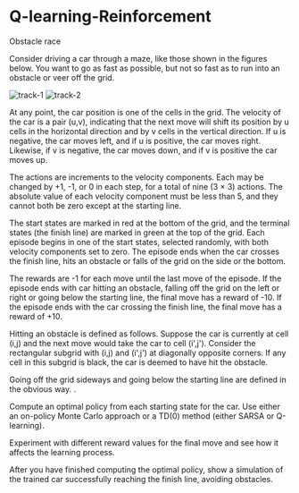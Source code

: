 # Q-learning-Reinforcement
Obstacle race

Consider driving a car through a maze, like those shown in the figures below. You want to go as fast as possible, but not so fast as to run into an obstacle or veer off the grid.



![track-1](https://user-images.githubusercontent.com/82107572/154519823-97259d82-5621-4ebb-881a-38f834099889.png)
![track-2](https://user-images.githubusercontent.com/82107572/154519896-954d4df2-da3f-472b-9a1e-c63ee3b683b8.png)

At any point, the car position is one of the cells in the grid. The velocity of the car is a pair (u,v), indicating that the next move will shift its position by u cells in the horizontal direction and by v cells in the vertical direction. If u is negative, the car moves left, and if u is positive, the car moves right. Likewise, if v is negative, the car moves down, and if v is positive the car moves up.

The actions are increments to the velocity components. Each may be changed by +1, -1, or 0 in each step, for a total of nine (3 × 3) actions. The absolute value of each velocity component must be less than 5, and they cannot both be zero except at the starting line.

The start states are marked in red at the bottom of the grid, and the terminal states (the finish line) are marked in green at the top of the grid. Each episode begins in one of the start states, selected randomly, with both velocity components set to zero. The episode ends when the car crosses the finish line, hits an obstacle or falls of the grid on the side or the bottom.

The rewards are -1 for each move until the last move of the episode. If the episode ends with car hitting an obstacle, falling off the grid on the left or right or going below the starting line, the final move has a reward of -10. If the episode ends with the car crossing the finish line, the final move has a reward of +10.

Hitting an obstacle is defined as follows. Suppose the car is currently at cell (i,j) and the next move would take the car to cell (i',j'). Consider the rectangular subgrid with (i,j) and (i',j') at diagonally opposite corners. If any cell in this subgrid is black, the car is deemed to have hit the obstacle.

Going off the grid sideways and going below the starting line are defined in the obvious way. .

Compute an optimal policy from each starting state for the car. Use either an on-policy Monte Carlo approach or a TD(0) method (either SARSA or Q-learning).

Experiment with different reward values for the final move and see how it affects the learning process.

After you have finished computing the optimal policy, show a simulation of the trained car successfully reaching the finish line, avoiding obstacles.
